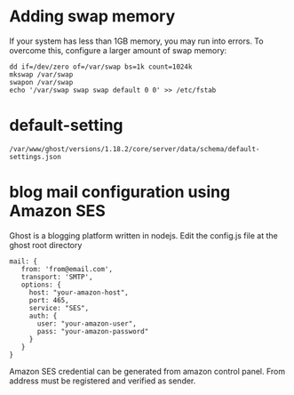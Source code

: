 # Adding swap memory
If your system has less than 1GB memory, you may run into errors. To overcome this, configure a larger amount of swap memory:

```
dd if=/dev/zero of=/var/swap bs=1k count=1024k
mkswap /var/swap
swapon /var/swap
echo '/var/swap swap swap default 0 0' >> /etc/fstab
```

# default-setting

    /var/www/ghost/versions/1.18.2/core/server/data/schema/default-settings.json


# blog mail configuration using Amazon SES

Ghost is a blogging platform written in nodejs.
Edit the config.js file at the ghost root directory

```
mail: {
   from: 'from@email.com',
   transport: 'SMTP',
   options: {
     host: "your-amazon-host",
     port: 465,
     service: "SES",
     auth: {
       user: "your-amazon-user",
       pass: "your-amazon-password"
     }
   }
}
```

Amazon SES credential can be generated from amazon control panel.
From address must be registered and verified as sender.
